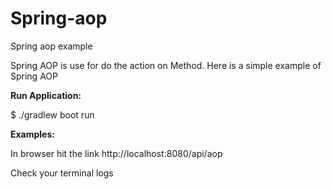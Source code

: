 # Spring-aop
Spring aop example

Spring AOP is use for do the action on Method.
Here is a simple example of Spring AOP

**Run Application:**

$ ./gradlew boot run

**Examples:**

In browser hit the link
http://localhost:8080/api/aop

Check your terminal logs
